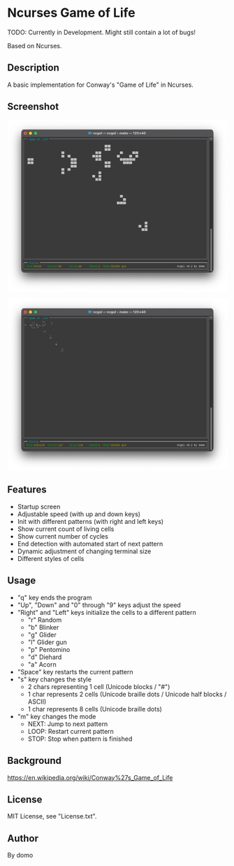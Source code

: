 
# Ncurses Game of Life

TODO: Currently in Development. Might still contain a lot of bugs!

Based on Ncurses.

## Description

A basic implementation for Conway's "Game of Life" in Ncurses.

## Screenshot

![Screenshot](./doc/Screenshot1.png)

![Screenshot](./doc/Screenshot2.png)

## Features

- Startup screen
- Adjustable speed (with up and down keys)
- Init with different patterns (with right and left keys)
- Show current count of living cells
- Show current number of cycles
- End detection with automated start of next pattern
- Dynamic adjustment of changing terminal size
- Different styles of cells

## Usage

- "q" key ends the program
- "Up", "Down" and "0" through "9" keys adjust the speed
- "Right" and "Left" keys initialize the cells to a different pattern
  - "r" Random
  - "b" Blinker
  - "g" Glider
  - "l" Glider gun
  - "p" Pentomino
  - "d" Diehard
  - "a" Acorn
- "Space" key restarts the current pattern
- "s" key changes the style
  - 2 chars representing 1 cell (Unicode blocks / "#")
  - 1 char represents 2 cells (Unicode braille dots / Unicode half blocks / ASCII)
  - 1 char represents 8 cells (Unicode braille dots)
- "m" key changes the mode
  - NEXT: Jump to next pattern
  - LOOP: Restart current pattern
  - STOP: Stop when pattern is finished

## Background

<https://en.wikipedia.org/wiki/Conway%27s_Game_of_Life>

## License

MIT License, see "License.txt".

## Author

By domo
